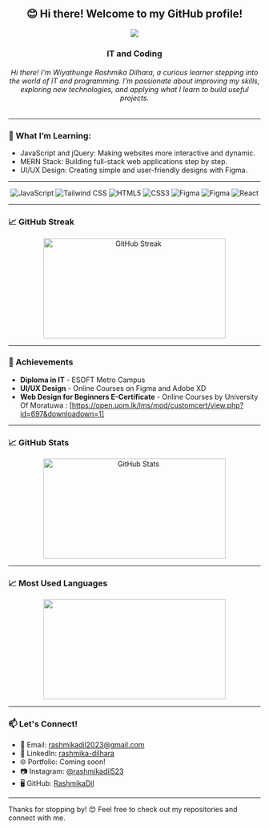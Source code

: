 <h2 align="center"> 😊 Hi there! Welcome to my GitHub profile!</h2>
<p align="center">
  <img src="https://readme-typing-svg.herokuapp.com?color=36BCF7&lines=I+am+a+tech+enthusiast;Passionate+about+coding;Lifelong+learner" />
</p>
<h3 align="center">IT and Coding</h3>
<h6 align="center">Hi there! I'm Wiyathunge Rashmika Dilhara, a curious learner stepping into the world of IT and programming. I’m passionate about improving my skills, exploring new technologies, and applying what I learn to build useful projects.</h6>

---

###  🌱 What I’m Learning:
- JavaScript and jQuery: Making websites more interactive and dynamic.
- MERN Stack: Building full-stack web applications step by step.
- UI/UX Design: Creating simple and user-friendly designs with Figma.

---
 
<div align="center">
  <img src="https://img.shields.io/badge/JavaScript-323330?style=for-the-badge&logo=javascript&logoColor=F7DF1E" alt="JavaScript"/>
  <img src="https://img.shields.io/badge/TailwindCSS-06B6D4?style=for-the-badge&logo=tailwindcss&logoColor=white" alt="Tailwind CSS"/>
  <img src="https://img.shields.io/badge/HTML5-E34F26?style=for-the-badge&logo=html5&logoColor=white" alt="HTML5"/>
  <img src="https://img.shields.io/badge/CSS3-1572B6?style=for-the-badge&logo=css3&logoColor=white" alt="CSS3"/>
  <img src="https://img.shields.io/badge/Figma-F24E1E?style=for-the-badge&logo=figma&logoColor=white" alt="Figma"/>
  <img src="https://img.shields.io/badge/-jQuery-0769AD?logo=jquery&logoColor=white&style=for-the-badge" alt="Figma"/>
   <img src="https://img.shields.io/badge/React-20232A?style=for-the-badge&logo=react&logoColor=61DAFB" alt="React"/>
</div>

---

### 📈 GitHub Streak  
<div align="center">
  <img src="https://github-readme-streak-stats.herokuapp.com/?user=RashmikaDil&theme=radical" alt="GitHub Streak" width="85%" height="200px"/>

</div>

---

### 🏅 Achievements  
- **Diploma in IT** - ESOFT Metro Campus  
- **UI/UX Design** - Online Courses on Figma and Adobe XD
- **Web Design for Beginners E-Certificate** - Online Courses by University Of Moratuwa : [https://open.uom.lk/lms/mod/customcert/view.php?id=697&downloadown=1]

---

### 📈 GitHub Stats  
<div align="center">
 
 <img src="https://github-readme-stats.vercel.app/api?username=RashmikaDil&show_icons=true&theme=radical" alt="GitHub Stats" width="85%" height="200px"/>


</div>

---

### 📈 Most Used Languages  
<div align="center">

  <img src="https://github-readme-stats.vercel.app/api/top-langs/?username=RashmikaDil&layout=compact&theme=radical" alt="" width="85%" height="200px"/>

</div>

---

### 📫 Let's Connect!  
- 📧 Email: [rashmikadil2023@gmail.com](mailto:rashmikadil2023@gmail.com)  
- 💼 LinkedIn: [rashmika-dilhara](https://www.linkedin.com/in/rashmika-dilhara-47a7102aa/)  
- 🌐 Portfolio: Coming soon!  
- 📷 Instagram: [@rashmikadil523](https://www.instagram.com/rashmikadil523/)  
- 🖥 GitHub: [RashmikaDil](https://github.com/RashmikaDil)  

---

Thanks for stopping by! 😊 Feel free to check out my repositories and connect with me.  
